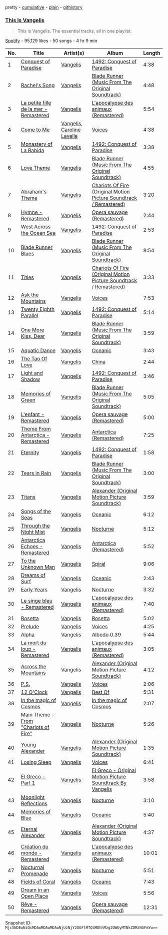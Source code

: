 pretty - [cumulative](/playlists/cumulative/37i9dQZF1DZ06evO2Pv5ZK.md) - [plain](/playlists/plain/37i9dQZF1DZ06evO2Pv5ZK) - [githistory](https://github.githistory.xyz/mackorone/spotify-playlist-archive/blob/main/playlists/plain/37i9dQZF1DZ06evO2Pv5ZK)

### [This Is Vangelis](https://open.spotify.com/playlist/37i9dQZF1DZ06evO2Pv5ZK)

> This is Vangelis\. The essential tracks, all in one playlist.

[Spotify](https://open.spotify.com/user/spotify) - 95,129 likes - 50 songs - 4 hr 9 min

| No. | Title | Artist(s) | Album | Length |
|---|---|---|---|---|
| 1 | [Conquest of Paradise](https://open.spotify.com/track/5avVpUakfMHD6qGpaH26CF) | [Vangelis](https://open.spotify.com/artist/4P70aqttdpJ9vuYFDmf7f6) | [1492: Conquest of Paradise](https://open.spotify.com/album/1Bof5WLdaxLYn3owI7CCx0) | 4:38 |
| 2 | [Rachel's Song](https://open.spotify.com/track/5JtTSaH8W6UVqViPgpcqTq) | [Vangelis](https://open.spotify.com/artist/4P70aqttdpJ9vuYFDmf7f6) | [Blade Runner \(Music From The Original Soundtrack\)](https://open.spotify.com/album/6NkuCdMz5tGmHbOXAWbtCW) | 4:48 |
| 3 | [La petite fille de la mer \- Remastered](https://open.spotify.com/track/3uNFRvQVEIEsQgHdZFw6Dk) | [Vangelis](https://open.spotify.com/artist/4P70aqttdpJ9vuYFDmf7f6) | [L'apocalypse des animaux \(Remastered\)](https://open.spotify.com/album/3UNXsFe9kpKxRaKE1hG7TD) | 5:54 |
| 4 | [Come to Me](https://open.spotify.com/track/0I0i0baAjsJMlTq4rw8w5Q) | [Vangelis](https://open.spotify.com/artist/4P70aqttdpJ9vuYFDmf7f6), [Caroline Lavelle](https://open.spotify.com/artist/4tmvH1mdQEmU8RbbVAXcGL) | [Voices](https://open.spotify.com/album/5eQftRGnqOO9cp86ULqc8f) | 4:38 |
| 5 | [Monastery of La Rabida](https://open.spotify.com/track/0v6FuCt6q776u7DzFMOPi0) | [Vangelis](https://open.spotify.com/artist/4P70aqttdpJ9vuYFDmf7f6) | [1492: Conquest of Paradise](https://open.spotify.com/album/1Bof5WLdaxLYn3owI7CCx0) | 3:38 |
| 6 | [Love Theme](https://open.spotify.com/track/2oDR7QWoLBk9VYMwsFbRGq) | [Vangelis](https://open.spotify.com/artist/4P70aqttdpJ9vuYFDmf7f6) | [Blade Runner \(Music From The Original Soundtrack\)](https://open.spotify.com/album/6NkuCdMz5tGmHbOXAWbtCW) | 4:55 |
| 7 | [Abraham's Theme](https://open.spotify.com/track/463b8SF7KXrU5oqHgZKSOc) | [Vangelis](https://open.spotify.com/artist/4P70aqttdpJ9vuYFDmf7f6) | [Chariots Of Fire \(Original Motion Picture Soundtrack / Remastered\)](https://open.spotify.com/album/2G0x71VHZ7XLJlm56LzVX2) | 3:20 |
| 8 | [Hymne \- Remastered](https://open.spotify.com/track/1C128gNLnz7jXsQRQ6QYXn) | [Vangelis](https://open.spotify.com/artist/4P70aqttdpJ9vuYFDmf7f6) | [Opera sauvage \(Remastered\)](https://open.spotify.com/album/0YPLuuOxGRoJ0mSW5qryx8) | 2:44 |
| 9 | [West Across the Ocean Sea](https://open.spotify.com/track/574kl9OU5dmKGKYhDFXj2P) | [Vangelis](https://open.spotify.com/artist/4P70aqttdpJ9vuYFDmf7f6) | [1492: Conquest of Paradise](https://open.spotify.com/album/1Bof5WLdaxLYn3owI7CCx0) | 2:53 |
| 10 | [Blade Runner Blues](https://open.spotify.com/track/575blCgesVtCu0HEYaIcas) | [Vangelis](https://open.spotify.com/artist/4P70aqttdpJ9vuYFDmf7f6) | [Blade Runner \(Music From The Original Soundtrack\)](https://open.spotify.com/album/6NkuCdMz5tGmHbOXAWbtCW) | 8:54 |
| 11 | [Titles](https://open.spotify.com/track/36qn2bFfZzUwM6eIv2XOc9) | [Vangelis](https://open.spotify.com/artist/4P70aqttdpJ9vuYFDmf7f6) | [Chariots Of Fire \(Original Motion Picture Soundtrack / Remastered\)](https://open.spotify.com/album/2G0x71VHZ7XLJlm56LzVX2) | 3:33 |
| 12 | [Ask the Mountains](https://open.spotify.com/track/7nnRf1iHM8G8WTVrnkWkbv) | [Vangelis](https://open.spotify.com/artist/4P70aqttdpJ9vuYFDmf7f6) | [Voices](https://open.spotify.com/album/5eQftRGnqOO9cp86ULqc8f) | 7:53 |
| 13 | [Twenty Eighth Parallel](https://open.spotify.com/track/15I4SzvLAI1mguGr9mgIUq) | [Vangelis](https://open.spotify.com/artist/4P70aqttdpJ9vuYFDmf7f6) | [1492: Conquest of Paradise](https://open.spotify.com/album/1Bof5WLdaxLYn3owI7CCx0) | 5:14 |
| 14 | [One More Kiss, Dear](https://open.spotify.com/track/7CKz0xDkXuPdW3xEQ4NUS9) | [Vangelis](https://open.spotify.com/artist/4P70aqttdpJ9vuYFDmf7f6) | [Blade Runner \(Music From The Original Soundtrack\)](https://open.spotify.com/album/6NkuCdMz5tGmHbOXAWbtCW) | 3:59 |
| 15 | [Aquatic Dance](https://open.spotify.com/track/3FqkOf0gZvWbUmmAUA9Ao8) | [Vangelis](https://open.spotify.com/artist/4P70aqttdpJ9vuYFDmf7f6) | [Oceanic](https://open.spotify.com/album/7gzxLnMS0lmzbbW0ebaBNb) | 3:43 |
| 16 | [The Tao Of Love](https://open.spotify.com/track/1pbqHRbjsZPqXx0XiDLstV) | [Vangelis](https://open.spotify.com/artist/4P70aqttdpJ9vuYFDmf7f6) | [China](https://open.spotify.com/album/0GPvraFrPjbXzY0H3fcudk) | 2:44 |
| 17 | [Light and Shadow](https://open.spotify.com/track/7Imvh030lE3llIlUIC4Nr9) | [Vangelis](https://open.spotify.com/artist/4P70aqttdpJ9vuYFDmf7f6) | [1492: Conquest of Paradise](https://open.spotify.com/album/1Bof5WLdaxLYn3owI7CCx0) | 3:46 |
| 18 | [Memories of Green](https://open.spotify.com/track/0rHCW5eZ35QmQNVYyozAnZ) | [Vangelis](https://open.spotify.com/artist/4P70aqttdpJ9vuYFDmf7f6) | [Blade Runner \(Music From The Original Soundtrack\)](https://open.spotify.com/album/6NkuCdMz5tGmHbOXAWbtCW) | 5:05 |
| 19 | [L'enfant \- Remastered](https://open.spotify.com/track/6u6CKQx7QIiH4krd3MWfTa) | [Vangelis](https://open.spotify.com/artist/4P70aqttdpJ9vuYFDmf7f6) | [Opera sauvage \(Remastered\)](https://open.spotify.com/album/0YPLuuOxGRoJ0mSW5qryx8) | 5:00 |
| 20 | [Theme From Antarctica \- Remastered](https://open.spotify.com/track/6NSVAJKZJnEO8DDYBKHHQo) | [Vangelis](https://open.spotify.com/artist/4P70aqttdpJ9vuYFDmf7f6) | [Antarctica \(Remastered\)](https://open.spotify.com/album/4laD2qU7EURjXbVMbazkj0) | 7:25 |
| 21 | [Eternity](https://open.spotify.com/track/0X6SplektlOd1CwtwuOOaM) | [Vangelis](https://open.spotify.com/artist/4P70aqttdpJ9vuYFDmf7f6) | [1492: Conquest of Paradise](https://open.spotify.com/album/1Bof5WLdaxLYn3owI7CCx0) | 1:58 |
| 22 | [Tears in Rain](https://open.spotify.com/track/2LxEIWrZkzfc55c3rk05DH) | [Vangelis](https://open.spotify.com/artist/4P70aqttdpJ9vuYFDmf7f6) | [Blade Runner \(Music From The Original Soundtrack\)](https://open.spotify.com/album/6NkuCdMz5tGmHbOXAWbtCW) | 3:00 |
| 23 | [Titans](https://open.spotify.com/track/0VXRPy0D20PsuV35XIiJ1j) | [Vangelis](https://open.spotify.com/artist/4P70aqttdpJ9vuYFDmf7f6) | [Alexander \(Original Motion Picture Soundtrack\)](https://open.spotify.com/album/4znQpOW0WhreuYyRJSLyw0) | 3:59 |
| 24 | [Songs of the Seas](https://open.spotify.com/track/0arhGtmkHcZTlwhAurRUF2) | [Vangelis](https://open.spotify.com/artist/4P70aqttdpJ9vuYFDmf7f6) | [Oceanic](https://open.spotify.com/album/7gzxLnMS0lmzbbW0ebaBNb) | 6:12 |
| 25 | [Through the Night Mist](https://open.spotify.com/track/5KFCziFQEYdfeT0BjiY0S5) | [Vangelis](https://open.spotify.com/artist/4P70aqttdpJ9vuYFDmf7f6) | [Nocturne](https://open.spotify.com/album/7qPDZeOI1K9I1PwAZXhewK) | 5:12 |
| 26 | [Antarctica Echoes \- Remastered](https://open.spotify.com/track/0tahkaeFQhdXwUrJCECJ89) | [Vangelis](https://open.spotify.com/artist/4P70aqttdpJ9vuYFDmf7f6) | [Antarctica \(Remastered\)](https://open.spotify.com/album/4laD2qU7EURjXbVMbazkj0) | 5:52 |
| 27 | [To the Unknown Man](https://open.spotify.com/track/0024tEymsoc9FyKUauQngQ) | [Vangelis](https://open.spotify.com/artist/4P70aqttdpJ9vuYFDmf7f6) | [Spiral](https://open.spotify.com/album/6Tz3gRyPvHv8eDT5RZ2xXX) | 9:06 |
| 28 | [Dreams of Surf](https://open.spotify.com/track/3PUufjfgnfjiDXj8nW77hq) | [Vangelis](https://open.spotify.com/artist/4P70aqttdpJ9vuYFDmf7f6) | [Oceanic](https://open.spotify.com/album/7gzxLnMS0lmzbbW0ebaBNb) | 2:43 |
| 29 | [Early Years](https://open.spotify.com/track/3oJDSAalrpL8oSZyOBhFPX) | [Vangelis](https://open.spotify.com/artist/4P70aqttdpJ9vuYFDmf7f6) | [Nocturne](https://open.spotify.com/album/7qPDZeOI1K9I1PwAZXhewK) | 3:32 |
| 30 | [Le singe bleu \- Remastered](https://open.spotify.com/track/4QNTuaDSBZTg7sKEF8zXf4) | [Vangelis](https://open.spotify.com/artist/4P70aqttdpJ9vuYFDmf7f6) | [L'apocalypse des animaux \(Remastered\)](https://open.spotify.com/album/3UNXsFe9kpKxRaKE1hG7TD) | 7:40 |
| 31 | [Rosetta](https://open.spotify.com/track/1O9rxgijWmS9jXksIXbxw8) | [Vangelis](https://open.spotify.com/artist/4P70aqttdpJ9vuYFDmf7f6) | [Rosetta](https://open.spotify.com/album/6ROeoiTdZBO7N5C8gC2xix) | 5:02 |
| 32 | [Prelude](https://open.spotify.com/track/5DmruZakADX1JhSPZlijNz) | [Vangelis](https://open.spotify.com/artist/4P70aqttdpJ9vuYFDmf7f6) | [Voices](https://open.spotify.com/album/5eQftRGnqOO9cp86ULqc8f) | 4:25 |
| 33 | [Alpha](https://open.spotify.com/track/1qkp9OvCk8FjeDdEd2bKQ6) | [Vangelis](https://open.spotify.com/artist/4P70aqttdpJ9vuYFDmf7f6) | [Albedo 0.39](https://open.spotify.com/album/7M2EhhKnJYcmluPNzmB35N) | 5:44 |
| 34 | [La mort du loup \- Remastered](https://open.spotify.com/track/1lkTNrICmRTEPVq8lGN093) | [Vangelis](https://open.spotify.com/artist/4P70aqttdpJ9vuYFDmf7f6) | [L'apocalypse des animaux \(Remastered\)](https://open.spotify.com/album/3UNXsFe9kpKxRaKE1hG7TD) | 3:05 |
| 35 | [Across the Mountains](https://open.spotify.com/track/77AdHF6krPumIKlANWeRsC) | [Vangelis](https://open.spotify.com/artist/4P70aqttdpJ9vuYFDmf7f6) | [Alexander \(Original Motion Picture Soundtrack\)](https://open.spotify.com/album/4znQpOW0WhreuYyRJSLyw0) | 4:12 |
| 36 | [P.S.](https://open.spotify.com/track/5RMXXGILiMtXMkZb8jxdZ9) | [Vangelis](https://open.spotify.com/artist/4P70aqttdpJ9vuYFDmf7f6) | [Voices](https://open.spotify.com/album/5eQftRGnqOO9cp86ULqc8f) | 2:06 |
| 37 | [12 O'Clock](https://open.spotify.com/track/5cijIVFJvAeCTn933Pr6xW) | [Vangelis](https://open.spotify.com/artist/4P70aqttdpJ9vuYFDmf7f6) | [Best Of](https://open.spotify.com/album/6sPYk2K1ZoF9mJJfF1Yp39) | 5:31 |
| 38 | [In the magic of Cosmos](https://open.spotify.com/track/6l6eGJDCe2d0sEsgJNi2cU) | [Vangelis](https://open.spotify.com/artist/4P70aqttdpJ9vuYFDmf7f6) | [In the magic of Cosmos](https://open.spotify.com/album/4TAdRpNFxDNE2Y36OfPXS1) | 2:07 |
| 39 | [Main Theme \- From "Chariots of Fire"](https://open.spotify.com/track/48UwCtPwY0XMXEyMWXumK1) | [Vangelis](https://open.spotify.com/artist/4P70aqttdpJ9vuYFDmf7f6) | [Nocturne](https://open.spotify.com/album/7qPDZeOI1K9I1PwAZXhewK) | 5:26 |
| 40 | [Young Alexander](https://open.spotify.com/track/4VoqLzKRCYB7Sd1ZOlpNzK) | [Vangelis](https://open.spotify.com/artist/4P70aqttdpJ9vuYFDmf7f6) | [Alexander \(Original Motion Picture Soundtrack\)](https://open.spotify.com/album/4znQpOW0WhreuYyRJSLyw0) | 1:35 |
| 41 | [Losing Sleep](https://open.spotify.com/track/3f3JYR4XrYRUm9JDWJO5Cy) | [Vangelis](https://open.spotify.com/artist/4P70aqttdpJ9vuYFDmf7f6) | [Voices](https://open.spotify.com/album/5eQftRGnqOO9cp86ULqc8f) | 6:41 |
| 42 | [El Greco \- Part 1](https://open.spotify.com/track/3h9cnu26p2T6vvgdMxFpnf) | [Vangelis](https://open.spotify.com/artist/4P70aqttdpJ9vuYFDmf7f6) | [El Greco \- Original Motion Picture Soundtrack By Vangelis](https://open.spotify.com/album/63lUp5PxD47l3Cx468Ptwj) | 3:58 |
| 43 | [Moonlight Reflections](https://open.spotify.com/track/5q50gPhmfwV6eEMyXNWXbB) | [Vangelis](https://open.spotify.com/artist/4P70aqttdpJ9vuYFDmf7f6) | [Nocturne](https://open.spotify.com/album/7qPDZeOI1K9I1PwAZXhewK) | 3:10 |
| 44 | [Memories of Blue](https://open.spotify.com/track/4VhnhcqEEy3n5LYHOqI5Rh) | [Vangelis](https://open.spotify.com/artist/4P70aqttdpJ9vuYFDmf7f6) | [Oceanic](https://open.spotify.com/album/7gzxLnMS0lmzbbW0ebaBNb) | 5:40 |
| 45 | [Eternal Alexander](https://open.spotify.com/track/6DDH5VNbeYP5Z7IpQJSv1H) | [Vangelis](https://open.spotify.com/artist/4P70aqttdpJ9vuYFDmf7f6) | [Alexander \(Original Motion Picture Soundtrack\)](https://open.spotify.com/album/4znQpOW0WhreuYyRJSLyw0) | 4:37 |
| 46 | [Création du monde \- Remastered](https://open.spotify.com/track/4sGMiZL7PhTJgcg2pJwXP4) | [Vangelis](https://open.spotify.com/artist/4P70aqttdpJ9vuYFDmf7f6) | [L'apocalypse des animaux \(Remastered\)](https://open.spotify.com/album/3UNXsFe9kpKxRaKE1hG7TD) | 10:01 |
| 47 | [Nocturnal Promenade](https://open.spotify.com/track/55PQaWj0EcF5YWPthNi7fb) | [Vangelis](https://open.spotify.com/artist/4P70aqttdpJ9vuYFDmf7f6) | [Nocturne](https://open.spotify.com/album/7qPDZeOI1K9I1PwAZXhewK) | 5:51 |
| 48 | [Fields of Coral](https://open.spotify.com/track/27iy87clL6mJQh9ybqLNK8) | [Vangelis](https://open.spotify.com/artist/4P70aqttdpJ9vuYFDmf7f6) | [Oceanic](https://open.spotify.com/album/7gzxLnMS0lmzbbW0ebaBNb) | 7:43 |
| 49 | [Dream in an Open Place](https://open.spotify.com/track/2Jbdcc1ZSqOBGhLEtoiLuh) | [Vangelis](https://open.spotify.com/artist/4P70aqttdpJ9vuYFDmf7f6) | [Voices](https://open.spotify.com/album/5eQftRGnqOO9cp86ULqc8f) | 5:56 |
| 50 | [Rêve \- Remastered](https://open.spotify.com/track/6a9zPEoKGFMjRQeQIJ8h83) | [Vangelis](https://open.spotify.com/artist/4P70aqttdpJ9vuYFDmf7f6) | [Opera sauvage \(Remastered\)](https://open.spotify.com/album/0YPLuuOxGRoJ0mSW5qryx8) | 12:31 |

Snapshot ID: `Mjc5NDEwNzQsMDAwMDAwMDAwNjUzNjY2OGFlMTQ3MDhhMzg2OWUyMTNkZDMzNGFmYw==`
